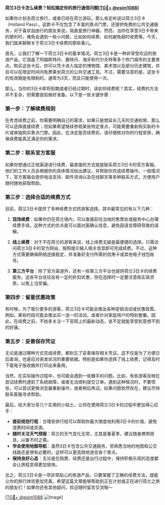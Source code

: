 **荷兰3日卡怎么续费？轻松搞定你的旅行通信问题[[TG💪+ @esim1088](https://t.me/s/esim1088)]**

如果你计划去荷兰旅行，或者已经在荷兰游玩，那么肯定听说过荷兰3日卡（Holland Pass）。这款卡不仅包含了丰富的景点门票，还提供免费的公共交通服务，对于喜欢自由行的朋友来说，简直是旅行神器。然而，当你在享受3日卡带来的便利时，难免会遇到一些小问题，比如如何续费、如何避免超时收费等。今天，我们就来聊聊关于荷兰3日卡续费的那些事儿。

首先，让我们了解一下荷兰3日卡的基本情况。荷兰3日卡是一种非常受欢迎的旅游产品，它涵盖了阿姆斯特丹、鹿特丹、海牙和代尔夫特等多个热门城市的主要景点。购买这张卡后，你可以凭卡进入指定的博物馆、美术馆以及部分历史建筑，并且可以在限定时间内免费乘坐荷兰的公共交通工具。不过，需要注意的是，这张卡的有效期是有限制的，通常为3天，而且只能使用一次。

那么，当你的3日卡即将到期或者已经过期时，该如何续费呢？其实，续费的方法并不复杂，但需要提前做好准备。以下是一些关键步骤：

### **第一步：了解续费规则**

在考虑续费之前，你需要明确自己的需求。如果只是想延长几天的交通权限，那么可以选择直接续费；但如果希望继续参观某些特定景点，可能需要重新购买新的卡片或单独购买景点门票。因此，在决定是否续费前，请仔细核对你的行程安排，确保续费能真正满足你的需求。

### **第二步：联系官方客服**

如果你想通过正规渠道进行续费，最直接的方式就是联系荷兰3日卡的官方客服。他们的工作人员会根据你的具体情况给出建议，并帮助你完成续费操作。一般情况下，官方客服会提供电话支持、邮件咨询以及在线聊天等多种联系方式，方便用户随时随地获取帮助。

### **第三步：选择合适的续费方式**

目前，荷兰3日卡提供了多种续费方式供游客选择。其中最常见的有以下几种：

1. **现场续费**：如果你仍在荷兰境内，可以直接前往当地的售票处或服务中心办理续费手续。这种方式的优点是可以面对面确认信息，避免因语言障碍导致的误解。
   
2. **线上续费**：对于不在荷兰的游客来说，线上续费无疑是最便捷的选择。只需访问荷兰3日卡的官方网站，按照提示输入相关信息即可完成续费。不过，这种方式需要确保网络连接稳定，并准备好支付所需的信用卡或其他电子钱包账号。

3. **第三方平台**：除了官方渠道外，还有一些第三方平台也提供荷兰3日卡的续费服务。这些平台往往会有一定的折扣优惠，但在选择时一定要注意核实其资质，以免上当受骗。

### **第四步：留意优惠政策**

有时候，为了吸引更多的游客，荷兰3日卡可能会推出各种促销活动或优惠政策。例如，某些时段可能会推出买一送一的活动，或者针对家庭用户的特别套餐。因此，在续费之前，不妨多关注一下官网上的最新动态，说不定就能享受到意想不到的好康。

### **第五步：妥善保存凭证**

无论是通过哪种方式完成续费，都别忘了妥善保存相关凭证。这不仅是为了方便日后查询，也是应对突发状况的重要依据。特别是如果你选择了线上续费，记得及时下载电子版收据并打印出来备用。

当然，在实际操作过程中，也可能会遇到一些棘手的问题。比如，有些游客反映在尝试续费时遇到了系统故障，或者无法顺利提交订单。遇到这种情况时，不要慌张，可以尝试更换浏览器重新操作，或者稍后再试。如果问题依然存在，建议尽快联系客服寻求帮助。

最后，给大家分享几个实用的小贴士，让你在使用荷兰3日卡的过程中更加得心应手：

- **提前规划行程**：合理安排行程可以帮助你最大限度地利用3日卡的价值，避免浪费时间或资源。
- **随时关注天气预报**：荷兰的天气变化无常，尤其是春夏季，建议随身携带雨具，以备不时之需。
- **学会使用地图导航**：虽然3日卡包含公共交通服务，但熟悉当地的地图和公交线路还是很有必要的，这样可以更高效地游览各个景点。
- **保持良好心态**：无论是在购票、续费还是出行过程中，保持积极乐观的态度都会让旅程变得更加愉快。

总之，荷兰3日卡是一项非常贴心的旅游产品，只要掌握了正确的续费方法，就能让你的旅行体验更加完美。希望这篇文章能够帮助到正在计划或正在进行荷兰之旅的朋友们！如果你还有其他疑问，欢迎随时留言交流哦～

[[TG💪+ @esim1088](https://t.me/s/esim1088) ![Image](https://i.postimg.cc/4NQfJmqS/Snipaste-2025-05-13-00-14-12.png)]